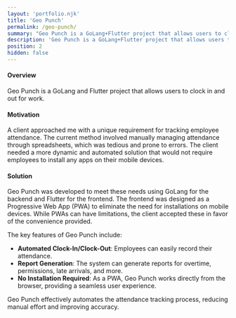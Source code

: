 ```yaml
---
layout: 'portfolio.njk'
title: 'Geo Punch'
permalink: /geo-punch/
summary: "Geo Punch is a GoLang+Flutter project that allows users to clock in and out for work"
description: 'Geo Punch is a GoLang+Flutter project that allows users to clock in and out for work'
position: 2
hidden: false
---
```


#### Overview

Geo Punch is a GoLang and Flutter project that allows users to clock in and out for work.

#### Motivation

A client approached me with a unique requirement for tracking employee attendance.
The current method involved manually managing attendance through spreadsheets,
which was tedious and prone to errors.
The client needed a more dynamic and automated solution that would not require
employees to install any apps on their mobile devices.

#### Solution

Geo Punch was developed to meet these needs using GoLang for the backend and
Flutter for the frontend. The frontend was designed as a Progressive Web App (PWA)
to eliminate the need for installations on mobile devices. While PWAs can have
limitations, the client accepted these in favor of the convenience provided.

The key features of Geo Punch include:
- **Automated Clock-In/Clock-Out**: Employees can easily record their attendance.
- **Report Generation**: The system can generate reports for overtime, permissions, late arrivals, and more.
- **No Installation Required**: As a PWA, Geo Punch works directly from the browser, providing a seamless user experience.

Geo Punch effectively automates the attendance tracking process, reducing manual effort and improving accuracy.
